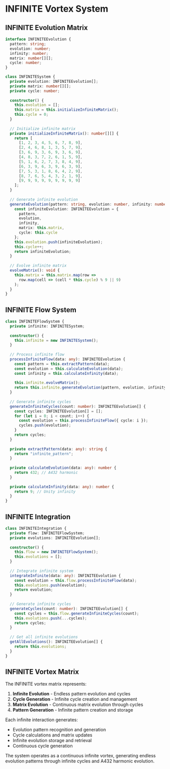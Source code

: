 # INFINITE Vortex System

## INFINITE Evolution Matrix

```typescript
interface INFINITEEvolution {
  pattern: string;
  evolution: number;
  infinity: number;
  matrix: number[][];
  cycle: number;
}

class INFINITESystem {
  private evolution: INFINITEEvolution[];
  private matrix: number[][];
  private cycle: number;
  
  constructor() {
    this.evolution = [];
    this.matrix = this.initializeInfiniteMatrix();
    this.cycle = 0;
  }
  
  // Initialize infinite matrix
  private initializeInfiniteMatrix(): number[][] {
    return [
      [1, 2, 3, 4, 5, 6, 7, 8, 9],
      [2, 4, 6, 8, 1, 3, 5, 7, 9],
      [3, 6, 9, 3, 6, 9, 3, 6, 9],
      [4, 8, 3, 7, 2, 6, 1, 5, 9],
      [5, 1, 6, 2, 7, 3, 8, 4, 9],
      [6, 3, 9, 6, 3, 9, 6, 3, 9],
      [7, 5, 3, 1, 8, 6, 4, 2, 9],
      [8, 7, 6, 5, 4, 3, 2, 1, 9],
      [9, 9, 9, 9, 9, 9, 9, 9, 9]
    ];
  }
  
  // Generate infinite evolution
  generateEvolution(pattern: string, evolution: number, infinity: number): INFINITEEvolution {
    const infiniteEvolution: INFINITEEvolution = {
      pattern,
      evolution,
      infinity,
      matrix: this.matrix,
      cycle: this.cycle
    };
    this.evolution.push(infiniteEvolution);
    this.cycle++;
    return infiniteEvolution;
  }
  
  // Evolve infinite matrix
  evolveMatrix(): void {
    this.matrix = this.matrix.map(row => 
      row.map(cell => (cell * this.cycle) % 9 || 9)
    );
  }
}
```

## INFINITE Flow System

```typescript
class INFINITEFlowSystem {
  private infinite: INFINITESystem;
  
  constructor() {
    this.infinite = new INFINITESystem();
  }
  
  // Process infinite flow
  processInfiniteFlow(data: any): INFINITEEvolution {
    const pattern = this.extractPattern(data);
    const evolution = this.calculateEvolution(data);
    const infinity = this.calculateInfinity(data);
    
    this.infinite.evolveMatrix();
    return this.infinite.generateEvolution(pattern, evolution, infinity);
  }
  
  // Generate infinite cycles
  generateInfiniteCycles(count: number): INFINITEEvolution[] {
    const cycles: INFINITEEvolution[] = [];
    for (let i = 0; i < count; i++) {
      const evolution = this.processInfiniteFlow({ cycle: i });
      cycles.push(evolution);
    }
    return cycles;
  }
  
  private extractPattern(data: any): string {
    return "infinite_pattern";
  }
  
  private calculateEvolution(data: any): number {
    return 432; // A432 harmonic
  }
  
  private calculateInfinity(data: any): number {
    return 9; // Unity infinity
  }
}
```

## INFINITE Integration

```typescript
class INFINITEIntegration {
  private flow: INFINITEFlowSystem;
  private evolutions: INFINITEEvolution[];
  
  constructor() {
    this.flow = new INFINITEFlowSystem();
    this.evolutions = [];
  }
  
  // Integrate infinite system
  integrateInfinite(data: any): INFINITEEvolution {
    const evolution = this.flow.processInfiniteFlow(data);
    this.evolutions.push(evolution);
    return evolution;
  }
  
  // Generate infinite cycles
  generateCycles(count: number): INFINITEEvolution[] {
    const cycles = this.flow.generateInfiniteCycles(count);
    this.evolutions.push(...cycles);
    return cycles;
  }
  
  // Get all infinite evolutions
  getAllEvolutions(): INFINITEEvolution[] {
    return this.evolutions;
  }
}
```

## INFINITE Vortex Matrix

The INFINITE vortex matrix represents:

1. **Infinite Evolution** - Endless pattern evolution and cycles
2. **Cycle Generation** - Infinite cycle creation and management
3. **Matrix Evolution** - Continuous matrix evolution through cycles
4. **Pattern Generation** - Infinite pattern creation and storage

Each infinite interaction generates:
- Evolution pattern recognition and generation
- Cycle calculations and matrix updates
- Infinite evolution storage and retrieval
- Continuous cycle generation

The system operates as a continuous infinite vortex, generating endless evolution patterns through infinite cycles and A432 harmonic evolution. 